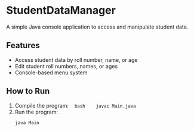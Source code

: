 # StudentDataManager
 A simple Java console application to access and manipulate student data.

 
## Features
- Access student data by roll number, name, or age
- Edit student roll numbers, names, or ages
- Console-based menu system


## How to Run
1. Compile the program:
   ```bash
   javac Main.java
   ```
2. Run the program:
   ```
   java Main
   ```

